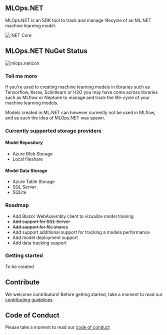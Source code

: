 ## MLOps.NET
MLOps.NET is an SDK tool to track and manage lifecycle of an ML.NET machine learning model.

![.NET Core](https://github.com/aslotte/MLOps.NET/workflows/.NET%20Core/badge.svg)

## MLOps.NET NuGet Status
![mlops.neticon](https://img.shields.io/nuget/v/MLOps.NET.svg)

### Tell me more
If you're used to creating machine learning models in libraries such as Tensorflow, Keras, Scikitlearn or H2O you may have come across libraries such as MLflow or Neptune to manage and track the life-cycle of your machine learning models. 

Models created in ML.NET can however currently not be used in MLflow, and as such the idea of MLOps.NET was spawn.

### Currently supported storage providers

#### Model Repository
- Azure Blob Storage
- Local fileshare

#### Model Data Storage
- Azure Table Storage
- SQL Server
- SQLite

### Roadmap
- Add Blazor WebAssembly client to vizualize model training
- ~~Add support for SQL Server~~
- ~~Add support for file shares~~
- Add support additional support for tracking a models performance
- Add model deployment support
- Add data tracking support

### Getting started
To be created

## Contribute
We welcome contributors! Before getting started, take a moment to read our [contributing guidelines](https://github.com/aslotte/MLOps.NET/blob/master/Contributing.md)

## Code of Conduct
Please take a moment to read our [code of conduct](https://github.com/aslotte/MLOps.NET/blob/master/CODE_OF_CONDUCT.md) 

